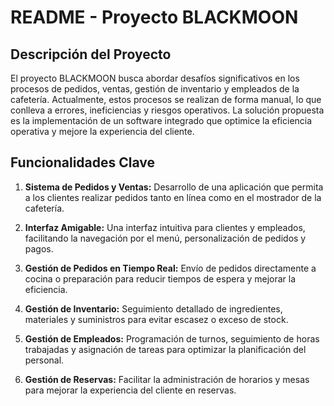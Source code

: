 # README - Proyecto BLACKMOON

## Descripción del Proyecto

El proyecto BLACKMOON busca abordar desafíos significativos en los procesos de pedidos, ventas, gestión de inventario y empleados de la cafetería. Actualmente, estos procesos se realizan de forma manual, lo que conlleva a errores, ineficiencias y riesgos operativos. La solución propuesta es la implementación de un software integrado que optimice la eficiencia operativa y mejore la experiencia del cliente.

## Funcionalidades Clave

1. **Sistema de Pedidos y Ventas:** Desarrollo de una aplicación que permita a los clientes realizar pedidos tanto en línea como en el mostrador de la cafetería.
   
2. **Interfaz Amigable:** Una interfaz intuitiva para clientes y empleados, facilitando la navegación por el menú, personalización de pedidos y pagos.

3. **Gestión de Pedidos en Tiempo Real:** Envío de pedidos directamente a cocina o preparación para reducir tiempos de espera y mejorar la eficiencia.

4. **Gestión de Inventario:** Seguimiento detallado de ingredientes, materiales y suministros para evitar escasez o exceso de stock.

5. **Gestión de Empleados:** Programación de turnos, seguimiento de horas trabajadas y asignación de tareas para optimizar la planificación del personal.

6. **Gestión de Reservas:** Facilitar la administración de horarios y mesas para mejorar la experiencia del cliente en reservas.
